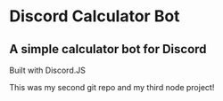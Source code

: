 # Discord Calculator Bot
## A simple calculator bot for Discord
Built with Discord.JS

This was my second git repo and my third node project!
